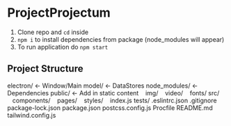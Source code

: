 # ProjectProjectum

1. Clone repo and `cd` inside
2. `npm i` to install dependencies from package (node_modules will appear)
3. To run application do `npm start`

## Project Structure
electron/ <- Window/Main
model/ <- DataStores
node_modules/ <- Dependencies
public/ <- Add in static content
&nbsp;&nbsp;&nbsp;img/
&nbsp;&nbsp;&nbsp;video/
&nbsp;&nbsp;&nbsp;fonts/
src/
&nbsp;&nbsp;&nbsp;components/ 
&nbsp;&nbsp;&nbsp;pages/ 
&nbsp;&nbsp;&nbsp;styles/ 
&nbsp;&nbsp;&nbsp;index.js
tests/
.eslintrc.json
.gitignore
package-lock.json
package.json
postcss.config.js
Procfile
README.md
tailwind.config.js